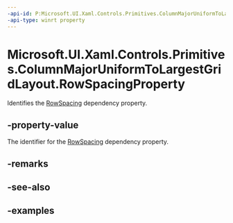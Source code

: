 ```yaml
---
-api-id: P:Microsoft.UI.Xaml.Controls.Primitives.ColumnMajorUniformToLargestGridLayout.RowSpacingProperty
-api-type: winrt property
---
```


# Microsoft.UI.Xaml.Controls.Primitives.ColumnMajorUniformToLargestGridLayout.RowSpacingProperty

<!--
public static Windows.UI.Xaml.DependencyProperty RowSpacingProperty { get; }
-->

Identifies the [RowSpacing](columnmajoruniformtolargestgridlayout_rowspacing.md) dependency property.

## -property-value

The identifier for the [RowSpacing](columnmajoruniformtolargestgridlayout_rowspacing.md) dependency property.

## -remarks

## -see-also

## -examples

